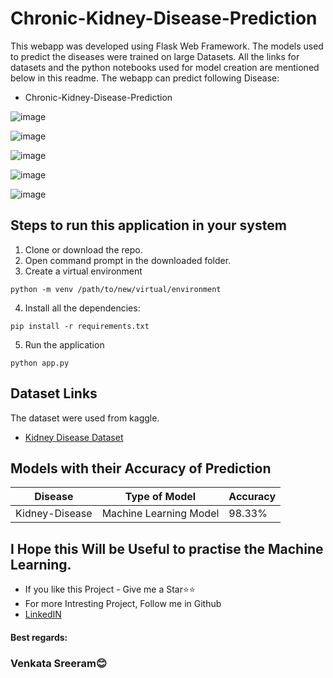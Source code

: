 # Chronic-Kidney-Disease-Prediction

This webapp was developed using Flask Web Framework. The models used to predict the diseases were trained on large Datasets. All the links for datasets and the python notebooks used for model creation are mentioned below in this readme. The webapp can predict following Disease:

- Chronic-Kidney-Disease-Prediction

![image](https://user-images.githubusercontent.com/62790398/125474693-082d87df-953e-43d2-b175-08afd43ec9b0.png)

![image](https://user-images.githubusercontent.com/62790398/125474884-71a047bf-2648-49ff-816d-907b1dc2b68a.png)

![image](https://user-images.githubusercontent.com/62790398/125475302-8e02b5d8-d0b2-473b-b83e-f4d807dc0412.png)

![image](https://user-images.githubusercontent.com/62790398/125475398-c9a38e88-7cf1-4c37-aec7-5669280f8a22.png)

![image](https://user-images.githubusercontent.com/62790398/125475606-78b45b72-14d5-4399-bcf5-34f3a8bbb9ff.png)


## Steps to run this application in your system

1. Clone or download the repo.
2. Open command prompt in the downloaded folder.
3. Create a virtual environment

```
python -m venv /path/to/new/virtual/environment
```

4. Install all the dependencies:

```
pip install -r requirements.txt
```

5. Run the application

```
python app.py
```

## Dataset Links

The dataset were used from kaggle.

- [Kidney Disease Dataset](https://www.kaggle.com/mansoordaku/ckdisease)

## Models with their Accuracy of Prediction

| Disease        | Type of Model            | Accuracy |
| -------------- | ------------------------ | -------- |
| Kidney-Disease       | Machine Learning Model   | 98.33%   |

## I Hope this Will be Useful to practise the Machine Learning.
- If you like this Project - Give me a Star⭐⭐
- For more Intresting Project, Follow me in Github
- [LinkedIN](https://linkedin.com/in/Sravankumardabbi001)
#### Best regards:
### Venkata Sreeram😊
